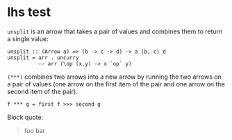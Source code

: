 lhs test
========

`unsplit` is an arrow that takes a pair of values and combines them to return
a single value:

``` {.sourceCode .literate .haskell}
unsplit :: (Arrow a) => (b -> c -> d) -> a (b, c) d
unsplit = arr . uncurry
          -- arr (\op (x,y) -> x `op` y)
```

`(***)` combines two arrows into a new arrow by running the two arrows on a
pair of values (one arrow on the first item of the pair and one arrow on the
second item of the pair).

    f *** g = first f >>> second g

Block quote:

> foo bar
